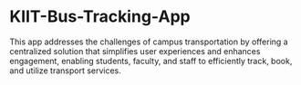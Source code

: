 # KIIT-Bus-Tracking-App
This app addresses the challenges of campus transportation by offering a centralized solution that simplifies user experiences and enhances engagement, enabling students, faculty, and staff to efficiently track, book, and utilize transport services. 

